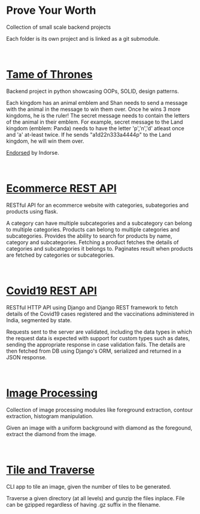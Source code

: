 
# Prove Your Worth
Collection of small scale backend projects

Each folder is its own project and is linked as a git submodule.


<br>

# [Tame of Thrones](https://github.com/piyush-jaiswal/tame-of-thrones)
Backend project in python showcasing OOPs, SOLID, design patterns.

Each kingdom has an animal emblem and Shan needs to send a message with the animal in the message to win them over. Once he wins 3 more kingdoms, he is the ruler! The secret message needs to contain the letters of the animal in their emblem. For example, secret message to the Land kingdom (emblem: Panda) needs to have the letter 'p','n','d' atleast once and 'a' at-least twice. If he sends "a1d22n333a4444p" to the Land kingdom, he will win them over.

[Endorsed](https://indorse.io/claim-reports/5d9b28c91547030001b96e7a) by Indorse.



<br>

# [Ecommerce REST API](https://github.com/piyush-jaiswal/ecommerce-rest-api)
RESTful API for an ecommerce website with categories, subategories and products using flask. 

A category can have multiple subcategories and a subcategory can belong to multiple categories. Products can belong to multiple categories and subcategories. Provides the ability to search for products by name, category and subcategories. Fetching a product fetches the details of categories and subcategories it belongs to. Paginates result when products are fetched by categories or subcategories. 



<br>

# [Covid19 REST API](https://github.com/piyush-jaiswal/covid19-rest-api)
RESTful HTTP API using Django and Django REST framework to fetch details of the Covid19 cases registered and the vaccinations administered in India, segmented by state.

Requests sent to the server are validated, including the data types in which the request data is expected with support for custom types such as dates, sending the appropriate response in case validation fails. The details are then fetched from DB using Django's ORM, serialized and returned in a JSON response.



<br>

# [Image Processing](https://github.com/piyush-jaiswal/image-processing)
Collection of image processing modules like foreground extraction, contour extraction, histogram manipulation. 

Given an image with a uniform background with diamond as the foregound, extract the diamond from the image.


<br>

# [Tile and Traverse](https://github.com/piyush-jaiswal/tile-and-traverse)
CLI app to tile an image, given the number of tiles to be generated.

Traverse a given directory (at all levels) and gunzip the files inplace. File can be gzipped regardless of having .gz suffix in the filename.
